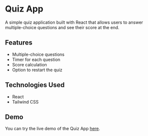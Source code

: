 # Quiz App

A simple quiz application built with React that allows users to answer multiple-choice questions and see their score at the end.

## Features

- Multiple-choice questions
- Timer for each question
- Score calculation
- Option to restart the quiz

## Technologies Used

- React
- Tailwind CSS

## Demo

You can try the live demo of the Quiz App [here](https://your-demo-link.com).